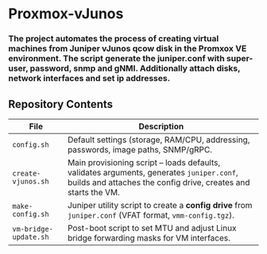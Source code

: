 # Proxmox-vJunos

### The project automates the process of creating virtual machines from Juniper vJunos qcow disk in the Promxox VE environment. The script generate the juniper.conf with super-user, password, snmp and gNMI. Additionally attach disks, network interfaces and set ip addresses.

## Repository Contents

| File | Description |
|------|-------------|
| `config.sh` | Default settings (storage, RAM/CPU, addressing, passwords, image paths, SNMP/gRPC. |
| `create-vjunos.sh` | Main provisioning script – loads defaults, validates arguments, generates `juniper.conf`, builds and attaches the config drive, creates and starts the VM. |
| `make-config.sh` | Juniper utility script to create a **config drive** from `juniper.conf` (VFAT format, `vmm-config.tgz`). |
| `vm-bridge-update.sh` | Post-boot script to set MTU and adjust Linux bridge forwarding masks for VM interfaces. |
